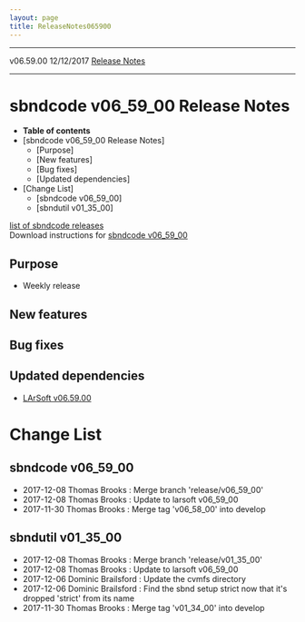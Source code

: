 ```yaml
---
layout: page
title: ReleaseNotes065900
---
```


  ----------- ------------ -- -- ------------------------------------------------------
  v06.59.00   12/12/2017         [Release Notes](ReleaseNotes065900.html)
  ----------- ------------ -- -- ------------------------------------------------------



sbndcode v06\_59\_00 Release Notes
======================================================================================

-   **Table of contents**
-   [sbndcode v06\_59\_00 Release
    Notes]
    -   [Purpose]
    -   [New features]
    -   [Bug fixes]
    -   [Updated dependencies]
-   [Change List]
    -   [sbndcode v06\_59\_00]
    -   [sbndutil v01\_35\_00]

[list of sbndcode
releases](List_of_SBND_code_releases.html)\
Download instructions for [sbndcode
v06\_59\_00](http://scisoft.fnal.gov/scisoft/bundles/sbnd/v06_59_00/sbndcode-v06_59_00.html)



Purpose
----------------------------------

-   Weekly release



New features
--------------------------------------------



Bug fixes
--------------------------------------



Updated dependencies
------------------------------------------------------------

-   [LArSoft
    v06.59.00](https://cdcvs.fnal.gov/redmine/projects/larsoft/wiki/ReleaseNotes065900)



Change List
==========================================



sbndcode v06\_59\_00
----------------------------------------------------------

-   2017-12-08 Thomas Brooks : Merge branch \'release/v06\_59\_00\'
-   2017-12-08 Thomas Brooks : Update to larsoft v06\_59\_00
-   2017-11-30 Thomas Brooks : Merge tag \'v06\_58\_00\' into develop



sbndutil v01\_35\_00
----------------------------------------------------------

-   2017-12-08 Thomas Brooks : Merge branch \'release/v01\_35\_00\'
-   2017-12-08 Thomas Brooks : Update to larsoft v06\_59\_00
-   2017-12-06 Dominic Brailsford : Update the cvmfs directory
-   2017-12-06 Dominic Brailsford : Find the sbnd setup strict now that
    it\'s dropped \'strict\' from its name
-   2017-11-30 Thomas Brooks : Merge tag \'v01\_34\_00\' into develop
